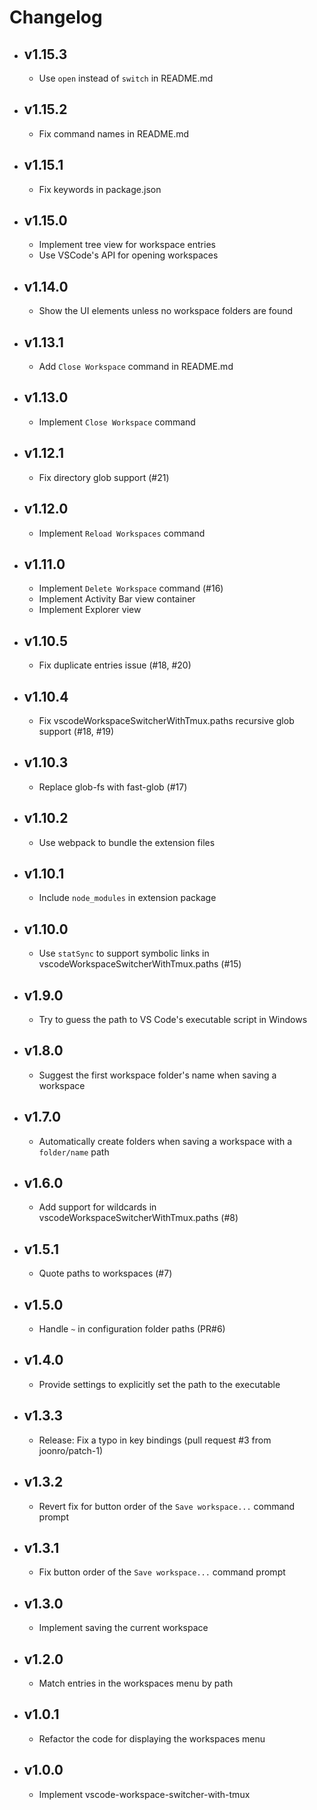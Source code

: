 # Changelog

- ## v1.15.3
    - Use `open` instead of `switch` in README.md

- ## v1.15.2
    - Fix command names in README.md

- ## v1.15.1
    - Fix keywords in package.json

- ## v1.15.0
    - Implement tree view for workspace entries
    - Use VSCode's API for opening workspaces

- ## v1.14.0
    - Show the UI elements unless no workspace folders are found

- ## v1.13.1
    - Add `Close Workspace` command in README.md

- ## v1.13.0
    - Implement `Close Workspace` command

- ## v1.12.1
    - Fix directory glob support (#21)

- ## v1.12.0
    - Implement `Reload Workspaces` command

- ## v1.11.0
    - Implement `Delete Workspace` command (#16)
    - Implement Activity Bar view container
    - Implement Explorer view

- ## v1.10.5
    - Fix duplicate entries issue (#18, #20)

- ## v1.10.4
    - Fix vscodeWorkspaceSwitcherWithTmux.paths recursive glob support (#18, #19)

- ## v1.10.3
    - Replace glob-fs with fast-glob (#17)

- ## v1.10.2
    - Use webpack to bundle the extension files

- ## v1.10.1
    - Include `node_modules` in extension package

- ## v1.10.0
    - Use `statSync` to support symbolic links in vscodeWorkspaceSwitcherWithTmux.paths (#15)

- ## v1.9.0
    - Try to guess the path to VS Code's executable script in Windows

- ## v1.8.0
    - Suggest the first workspace folder's name when saving a workspace

- ## v1.7.0
    - Automatically create folders when saving a workspace with a `folder/name` path

- ## v1.6.0
    - Add support for wildcards in vscodeWorkspaceSwitcherWithTmux.paths (#8)

- ## v1.5.1
    - Quote paths to workspaces (#7)

- ## v1.5.0
    - Handle `~` in configuration folder paths (PR#6)

- ## v1.4.0
    - Provide settings to explicitly set the path to the executable

- ## v1.3.3
    - Release: Fix a typo in key bindings (pull request #3 from joonro/patch-1)

- ## v1.3.2
    - Revert fix for button order of the `Save workspace...` command prompt

- ## v1.3.1
    - Fix button order of the `Save workspace...` command prompt

- ## v1.3.0
    - Implement saving the current workspace

- ## v1.2.0
    - Match entries in the workspaces menu by path

- ## v1.0.1
    - Refactor the code for displaying the workspaces menu

- ## v1.0.0
    - Implement vscode-workspace-switcher-with-tmux
